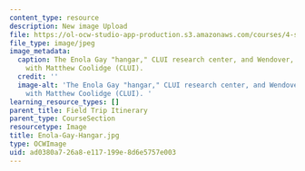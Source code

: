 ```yaml
---
content_type: resource
description: New image Upload
file: https://ol-ocw-studio-app-production.s3.amazonaws.com/courses/4-s67-landscape-experience-seminar-in-land-art-fall-2016/ad0380a726a8e117199e8d6e5757e003_Enola-Gay-Hangar.jpg
file_type: image/jpeg
image_metadata:
  caption: The Enola Gay "hangar," CLUI research center, and Wendover, Utah visit
    with Matthew Coolidge (CLUI).
  credit: ''
  image-alt: 'The Enola Gay "hangar," CLUI research center, and Wendover, Utah visit
    with Matthew Coolidge (CLUI). '
learning_resource_types: []
parent_title: Field Trip Itinerary
parent_type: CourseSection
resourcetype: Image
title: Enola-Gay-Hangar.jpg
type: OCWImage
uid: ad0380a7-26a8-e117-199e-8d6e5757e003
---
```

